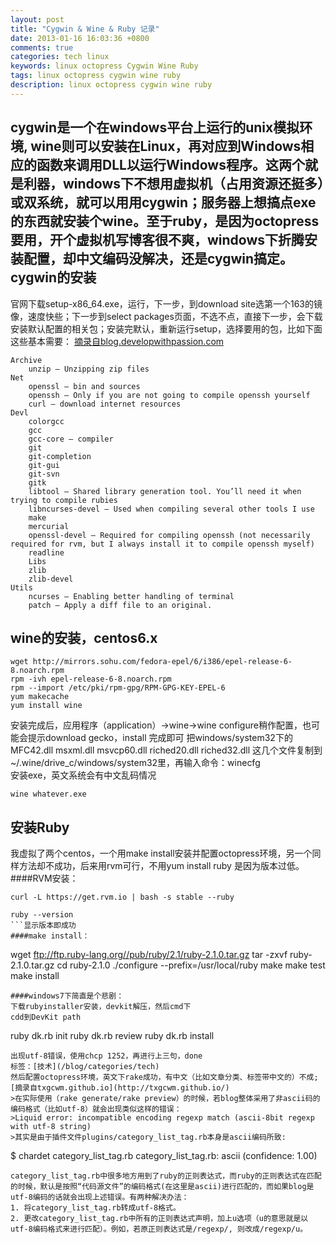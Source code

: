 ```yaml
---
layout: post
title: "Cygwin & Wine & Ruby 记录"
date: 2013-01-16 16:03:36 +0800
comments: true
categories: tech linux
keywords: linux octopress Cygwin Wine Ruby
tags: linux octopress cygwin wine ruby
description: linux octopress cygwin wine ruby
---
```

cygwin是一个在windows平台上运行的unix模拟环境, wine则可以安装在Linux，再对应到Windows相应的函数来调用DLL以运行Windows程序。这两个就是利器，windows下不想用虚拟机（占用资源还挺多）或双系统，就可以用用cygwin；服务器上想搞点exe的东西就安装个wine。至于ruby，是因为octopress要用，开个虚拟机写博客很不爽，windows下折腾安装配置，却中文编码没解决，还是cygwin搞定。<!--more-->
cygwin的安装
----
官网下载setup-x86_64.exe，运行，下一步，到download site选第一个163的镜像，速度快些；下一步到select packages页面，不选不点，直接下一步，会下载安装默认配置的相关包；安装完默认，重新运行setup，选择要用的包，比如下面这些基本需要：
[摘录自blog.developwithpassion.com](http://blog.developwithpassion.com/2012/03/30/installing-rvm-with-cygwin-on-windows/)  
```
Archive  
    unzip – Unzipping zip files  
Net  
    openssl – bin and sources
    openssh – Only if you are not going to compile openssh yourself
    curl – download internet resources
Devl
    colorgcc
    gcc
    gcc-core – compiler
    git
    git-completion
    git-gui
    git-svn
    gitk
    libtool – Shared library generation tool. You’ll need it when trying to compile rubies
    libncurses-devel – Used when compiling several other tools I use
    make
    mercurial
    openssl-devel – Required for compiling openssh (not necessarily required for rvm, but I always install it to compile openssh myself)
    readline
    Libs
    zlib
    zlib-devel
Utils
    ncurses – Enabling better handling of terminal
    patch – Apply a diff file to an original.
```
wine的安装，centos6.x
----
```
wget http://mirrors.sohu.com/fedora-epel/6/i386/epel-release-6-8.noarch.rpm
rpm -ivh epel-release-6-8.noarch.rpm
rpm --import /etc/pki/rpm-gpg/RPM-GPG-KEY-EPEL-6
yum makecache
yum install wine
```
安装完成后，应用程序（application）->wine->wine configure稍作配置，也可能会提示download gecko，install 完成即可
把windows/system32下的MFC42.dll   msxml.dll    msvcp60.dll   riched20.dll    riched32.dll 这几个文件复制到 ~/.wine/drive_c/windows/system32里，再输入命令：winecfg  
安装exe，英文系统会有中文乱码情况
```
wine whatever.exe
```
安装Ruby
----
我虚拟了两个centos，一个用make install安装并配置octopress环境，另一个同样方法却不成功，后来用rvm可行，不用yum install ruby 是因为版本过低。
####RVM安装：  
```
curl -L https://get.rvm.io | bash -s stable --ruby
```
```
ruby --version
```显示版本即成功
####make install：  
```
wget ftp://ftp.ruby-lang.org//pub/ruby/2.1/ruby-2.1.0.tar.gz
tar -zxvf ruby-2.1.0.tar.gz
cd ruby-2.1.0
./configure --prefix=/usr/local/ruby
make
make test
make install  
```
####windows7下简直是个悲剧：  
下载rubyinstaller安装，devkit解压，然后cmd下
cdd到DevKit path  
```
ruby dk.rb init
ruby dk.rb review
ruby dk.rb install
```
出现utf-8错误，使用chcp 1252，再进行上三句，done  
标签：[技术](/blog/categories/tech)  
然后配置octopress环境，英文下rake成功，有中文（比如文章分类、标签带中文的）不成;  
[摘录自txgcwm.github.io](http://txgcwm.github.io/)
>在实际使用（rake generate/rake preview）的时候，若blog整体采用了非ascii码的编码格式（比如utf-8）就会出现类似这样的错误：  
>Liquid error: incompatible encoding regexp match (ascii-8bit regexp with utf-8 string)  
>其实是由于插件文件plugins/category_list_tag.rb本身是ascii编码所致:
```
$ chardet category_list_tag.rb
category_list_tag.rb: ascii (confidence: 1.00)
```
category_list_tag.rb中很多地方用到了ruby的正则表达式，而ruby的正则表达式在匹配的时候，默认是按照“代码源文件”的编码格式(在这里是ascii)进行匹配的，而如果blog是utf-8编码的话就会出现上述错误。有两种解决办法：
1. 将category_list_tag.rb转成utf-8格式。  
2. 更改category_list_tag.rb中所有的正则表达式声明，加上u选项（u的意思就是以utf-8编码格式来进行匹配）。例如，若原正则表达式是/regexp/, 则改成/regexp/u。

